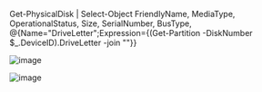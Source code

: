 Get-PhysicalDisk | Select-Object FriendlyName, MediaType, OperationalStatus, Size, SerialNumber, BusType, @{Name="DriveLetter";Expression={(Get-Partition -DiskNumber $_.DeviceID).DriveLetter -join ""}} 

![image](https://github.com/user-attachments/assets/973e5a13-25c0-456d-82c9-86d770f278ee)

![image](https://github.com/user-attachments/assets/f3c02c54-f945-4592-b818-6d425aa703ff)


